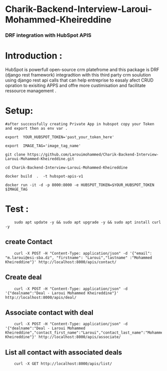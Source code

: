 # Charik-Backend-Interview-Laroui-Mohammed-Kheireddine

   ### DRF integration with HubSpot APIS

# Introduction :

HubSpot is powerfull open-source crm platefrome and this package is DRF (django rest framework) 
integradtion with this third party crm soulution using django rest api calls that can help entreprise to easaly afect CRUD opration to exisiting APPS and offre more custimisation and facilitate ressource management . 

# Setup: 
    
    #after successfully creating Private App in hubspot copy your Token and export then as env var .
    
    export  YOUR_HUBSPOT_TOKEN='past_your_token_here'
    
    export  IMAGE_TAG='image_tag_name'

    git clone https://github.com/Larouimohammed/Charik-Backend-Interview-Laroui-Mohammed-Kheireddine.git

    cd Charik-Backend-Interview-Laroui-Mohammed-Kheireddine
    
    docker build  .  -t hubspot-apis-v1

    docker run -it -d -p 8000:8000 -e HUBSPOT_TOKEN=$YOUR_HUBSPOT_TOKEN  $IMAGE_TAG


# Test :
   
        sudo apt update -y && sudo apt upgrade -y && sudo apt install curl -y

## create Contact 

        curl -X POST -H "Content-Type: application/json" -d '{"email": "m.laroui@esi-sba.dz", "firstname": "Laroui","lastname" :"Mohammed Kheireddine"}' http://localhost:8000/apis/contact/

## Create deal 
        
        curl -X POST -H "Content-Type: application/json" -d '{"dealname":"Deal - Laroui Mohammed Kheireddine"}' http://localhost:8000/apis/deal/

## Associate contact with deal

        curl -X POST -H "Content-Type: application/json" -d '{"dealname":"Deal - Laroui Mohammed Kheireddine","contact_first_name":"Laroui","contact_last_name":"Mohammed Kheireddine"}' http://localhost:8000/apis/associate/

## List all contact with associated deals

        curl -X GET http://localhost:8000/apis/list/        
